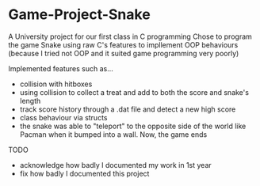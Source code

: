 # Game-Project-Snake
A University project for our first class in C programming
Chose to program the game Snake using raw C's features to impllement OOP behaviours 
(because I tried not OOP and it suited game programming very poorly)

Implemented features such as...
- collision with hitboxes
- using collision to collect a treat and add to both the score and snake's length
- track score history through a .dat file and detect a new high score
- class behaviour via structs
- the snake was able to "teleport" to the opposite side of the world like Pacman when it bumped into a wall. Now, the game ends

TODO
- acknowledge how badly I documented my work in 1st year
- fix how badly I documented this project

